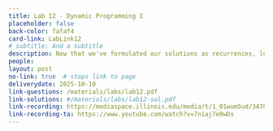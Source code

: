 ```yaml
---
title: Lab 12 - Dynamic Programming I
placeholder: false
back-color: fafaf4
card-link: LabLink12
# subtitle: And a subtitle
description: Now that we've formulated our solutions as recurrences, let's turn them into efficient algorithms. 
people:
layout: post
no-link: true  # stops link to page 
deliverydate: 2025-10-10
link-questions: /materials/labs/lab12.pdf
link-solutions: #/materials/labs/lab12-sol.pdf
link-recording: https://mediaspace.illinois.edu/media/t/1_01wum5ud/347892222
link-recording-ta: https://www.youtube.com/watch?v=7niaj7e0wDs
---
```










